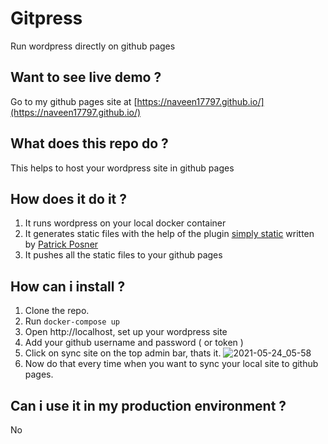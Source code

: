# Gitpress
Run wordpress directly on github pages

## Want to see live demo ? 
Go to my github pages site at [https://naveen17797.github.io/](https://naveen17797.github.io/)

## What does this repo do ?
This helps to host your wordpress site in github pages

## How does it do it ?
1. It runs wordpress on your local docker container
2. It generates static files with the help of the plugin [simply static](https://github.com/patrickposner/simply-static) written by [Patrick Posner](https://patrickposner.dev/)
3. It pushes all the static files to your github pages

## How can i install ?
1. Clone the repo.
2. Run `docker-compose up` 
3. Open http://localhost, set up your wordpress site
4. Add your github username and password ( or token )
5. Click on sync site on the top admin bar, thats it.
![2021-05-24_05-58](https://user-images.githubusercontent.com/18109258/119281888-1a096f00-bc55-11eb-9ea8-495ee09682e7.png)
6. Now do that every time when you want to sync your local site to github pages.

## Can i use it in my production environment ?
No
